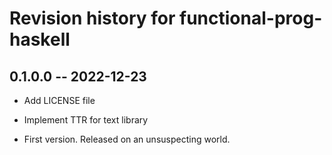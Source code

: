 # Revision history for functional-prog-haskell

## 0.1.0.0 -- 2022-12-23

* Add LICENSE file
* Implement TTR for text library

* First version. Released on an unsuspecting world.
